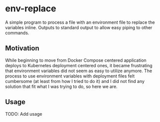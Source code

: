 # env-replace

A simple program to process a file with an environment file to replace the variables inline. Outputs to standard output to allow easy piping to other commands.

## Motivation

While beginning to move from Docker Compose centered application deploys to Kubernetes deployment centered ones, it became frustrating that environment variables did not seem as easy to utilize anymore. The process to use environment variables with deployment files felt cumbersome (at least from how I tried to do it) and I did not find any solution that fit what I was trying to do, so here we are.

## Usage

TODO: Add usage
